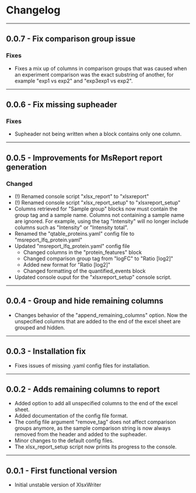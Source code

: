 # Changelog

----------------------------------------------------------------------------------------

## 0.0.7 - Fix comparison group issue

### Fixes
  - Fixes a mix up of columns in comparison groups that was caused when an experiment 
    comparison was the exact substring of another, for example "exp1 vs exp2" and
    "exp3exp1 vs exp2".

----------------------------------------------------------------------------------------

## 0.0.6 - Fix missing supheader

### Fixes
  - Supheader not being written when a block contains only one column.

----------------------------------------------------------------------------------------

## 0.0.5 - Improvements for MsReport report generation

### Changed
- (!) Renamed console script "xlsx_report" to "xlsxreport"
- (!) Renamed console script "xlsx_report_setup" to "xlsxreport_setup"
- Columns retrieved for "Sample group" blocks now must contain the group tag and a
  sample name. Columns not containing a sample name are ignored. For example, using the
  tag "Intensity" will no longer include columns such as "Intensity" or
  "Intensity total".
- Renamed the "qtable_proteins.yaml" config file to "msreport_lfq_protein.yaml"
- Updated "msreport_lfq_protein.yaml" config file
  - Changed columns in the "protein_features" block
  - Changed comparison group tag from "logFC" to "Ratio [log2]"
  - Added new format for "Ratio [log2]"
  - Changed formatting of the quantified_events block  
- Updated console ouput for the "xlsxreport_setup" console script.

----------------------------------------------------------------------------------------

## 0.0.4 - Group and hide remaining columns

- Changes behavior of the "append_remaining_columns" option. Now the
  unspecified columns that are added to the end of the excel sheet
  are grouped and hidden.

----------------------------------------------------------------------------------------

## 0.0.3 - Installation fix

- Fixes issues of missing .yaml config files for installation.

----------------------------------------------------------------------------------------

## 0.0.2 - Adds remaining columns to report

- Added option to add all unspecified columns to the end of the excel sheet.
- Added documentation of the config file format.
- The config file argument "remove_tag" does not affect comparison groups
  anymore, as the sample comparison string is now always removed from the
  header and added to the supheader.
- Minor changes to the default config files.
- The xlsx_report_setup script now prints its progress to the console.

----------------------------------------------------------------------------------------

## 0.0.1 - First functional version

- Initial unstable version of XlsxWriter
